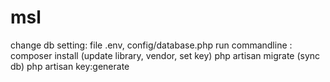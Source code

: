 # msl
change db setting: file .env, config/database.php
run commandline : composer install (update library, vendor, set key)
php artisan migrate (sync db)
php artisan key:generate
